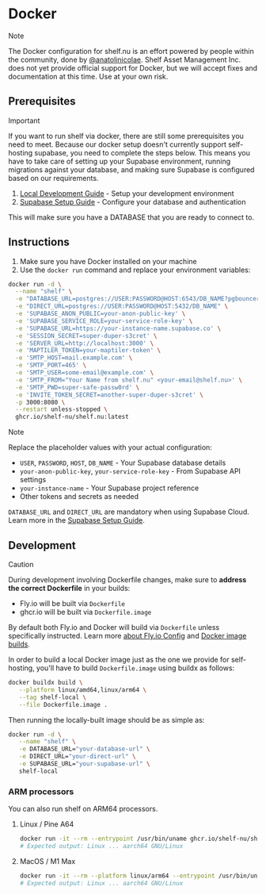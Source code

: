 # Docker

> [!NOTE]
> The Docker configuration for shelf.nu is an effort powered by people within the community, done by [@anatolinicolae](https://github.com/anatolinicolae). Shelf Asset Management Inc. does not yet provide official support for Docker, but we will accept fixes and documentation at this time. Use at your own risk.

## Prerequisites

> [!IMPORTANT]
> If you want to run shelf via docker, there are still some prerequisites you need to meet. Because our docker setup doesn't currently support self-hosting supabase, you need to complete the steps below. This means you have to take care of setting up your Supabase environment, running migrations against your database, and making sure Supabase is configured based on our requirements.

1. [Local Development Guide](./local-development.md) - Setup your development environment
2. [Supabase Setup Guide](./supabase-setup.md) - Configure your database and authentication

This will make sure you have a DATABASE that you are ready to connect to.

## Instructions

1. Make sure you have Docker installed on your machine
2. Use the `docker run` command and replace your environment variables:

```bash
docker run -d \
  --name "shelf" \
  -e "DATABASE_URL=postgres://USER:PASSWORD@HOST:6543/DB_NAME?pgbouncer=true" \
  -e "DIRECT_URL=postgres://USER:PASSWORD@HOST:5432/DB_NAME" \
  -e 'SUPABASE_ANON_PUBLIC=your-anon-public-key' \
  -e 'SUPABASE_SERVICE_ROLE=your-service-role-key' \
  -e 'SUPABASE_URL=https://your-instance-name.supabase.co' \
  -e 'SESSION_SECRET=super-duper-s3cret' \
  -e 'SERVER_URL=http://localhost:3000' \
  -e 'MAPTILER_TOKEN=your-maptiler-token' \
  -e 'SMTP_HOST=mail.example.com' \
  -e 'SMTP_PORT=465' \
  -e 'SMTP_USER=some-email@example.com' \
  -e 'SMTP_FROM="Your Name from shelf.nu" <your-email@shelf.nu>' \
  -e 'SMTP_PWD=super-safe-passw0rd' \
  -e 'INVITE_TOKEN_SECRET=another-super-duper-s3cret' \
  -p 3000:8080 \
  --restart unless-stopped \
  ghcr.io/shelf-nu/shelf.nu:latest
```

> [!NOTE]
> Replace the placeholder values with your actual configuration:
>
> - `USER`, `PASSWORD`, `HOST`, `DB_NAME` - Your Supabase database details
> - `your-anon-public-key`, `your-service-role-key` - From Supabase API settings
> - `your-instance-name` - Your Supabase project reference
> - Other tokens and secrets as needed

`DATABASE_URL` and `DIRECT_URL` are mandatory when using Supabase Cloud. Learn more in the [Supabase Setup Guide](./supabase-setup.md).

## Development

> [!CAUTION]
> During development involving Dockerfile changes, make sure to **address the correct Dockerfile** in your builds:
>
> - Fly.io will be built via `Dockerfile`
> - ghcr.io will be built via `Dockerfile.image`

By default both Fly.io and Docker will build via `Dockerfile` unless specifically instructed. Learn more [about Fly.io Config](https://fly.io/docs/reference/configuration/#specify-a-dockerfile) and [Docker image builds](https://docs.docker.com/reference/cli/docker/image/build/#file).

In order to build a local Docker image just as the one we provide for self-hosting, you'll have to build `Dockerfile.image` using buildx as follows:

```bash
docker buildx build \
   --platform linux/amd64,linux/arm64 \
   --tag shelf-local \
   --file Dockerfile.image .
```

Then running the locally-built image should be as simple as:

```bash
docker run -d \
   --name "shelf" \
   -e DATABASE_URL="your-database-url" \
   -e DIRECT_URL="your-direct-url" \
   -e SUPABASE_URL="your-supabase-url" \
   shelf-local
```

### ARM processors

You can also run shelf on ARM64 processors.

1. Linux / Pine A64

   ```bash
   docker run -it --rm --entrypoint /usr/bin/uname ghcr.io/shelf-nu/shelf.nu:latest -a
   # Expected output: Linux ... aarch64 GNU/Linux
   ```

2. MacOS / M1 Max

   ```bash
   docker run -it --rm --platform linux/arm64 --entrypoint /usr/bin/uname ghcr.io/shelf-nu/shelf.nu:latest -a
   # Expected output: Linux ... aarch64 GNU/Linux
   ```
